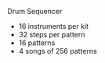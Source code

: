Drum Sequencer

- 16 instruments per kit
- 32 steps per pattern
- 16 patterns
- 4 songs of 256 patterns
